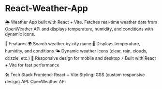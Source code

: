 # React-Weather-App
🌦️ Weather App built with React + Vite. Fetches real-time weather data from OpenWeather API and displays temperature, humidity, and conditions with dynamic icons.

🚀 Features
🌍 Search weather by city name
🌡️ Displays temperature, humidity, and conditions
🌤️ Dynamic weather icons (clear, rain, clouds, drizzle, etc.)
📱 Responsive design for mobile and desktop
⚡ Built with React + Vite for fast performance

🛠️ Tech Stack
Frontend: React + Vite
Styling: CSS (custom responsive design)
API: OpenWeather API
